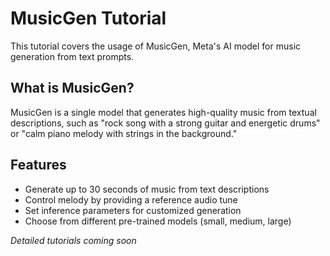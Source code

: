 # MusicGen Tutorial

This tutorial covers the usage of MusicGen, Meta's AI model for music generation from text prompts.

## What is MusicGen?

MusicGen is a single model that generates high-quality music from textual descriptions, such as "rock song with a strong guitar and energetic drums" or "calm piano melody with strings in the background."

## Features

- Generate up to 30 seconds of music from text descriptions
- Control melody by providing a reference audio tune
- Set inference parameters for customized generation
- Choose from different pre-trained models (small, medium, large)

*Detailed tutorials coming soon*